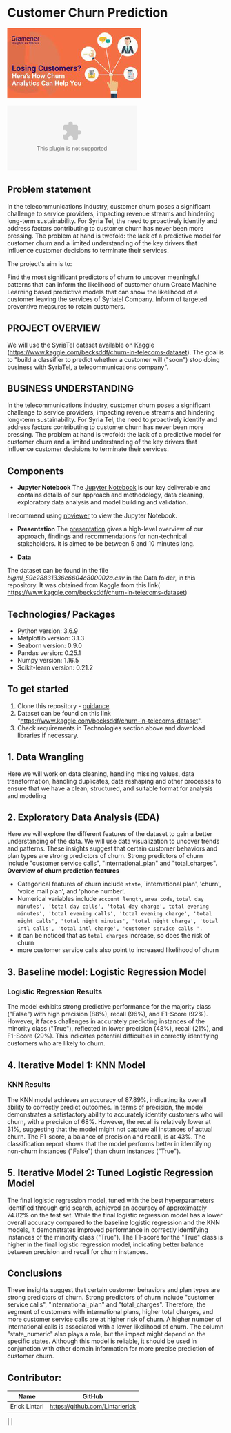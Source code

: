 # Customer Churn Prediction
![Image Alt Text](https://github.com/Lintarierick/Phase-3-Project/blob/main/churn.jpg)

![SyriaTel, Kaggle](https://github.com/Lintarierick/Phase-3-Project/blob/main/bigml_59c28831336c6604c800002a.csv)


## Problem statement
In the telecommunications industry, customer churn poses a significant challenge to service providers, impacting revenue streams and hindering long-term sustainability. For Syria Tel, the need to proactively identify and address factors contributing to customer churn has never been more pressing. The problem at hand is twofold: the lack of a predictive model for customer churn and a limited understanding of the key drivers that influence customer decisions to terminate their services.

The project's aim is to:

Find the most significant predictors of churn to uncover meaningful patterns that can inform the likelihood of customer churn 
Create Machine Learning based predictive models that can show the likelihood of a customer leaving the services of Syriatel Company.
Inform of targeted preventive measures to retain customers.


## PROJECT OVERVIEW 
We will use the SyriaTel dataset available on Kaggle (https://www.kaggle.com/becksddf/churn-in-telecoms-dataset). The goal is to "build a classifier to predict whether a customer will ("soon") stop doing business with SyriaTel, a telecommunications company".

## BUSINESS UNDERSTANDING
In the telecommunications industry, customer churn poses a significant challenge to service providers, impacting revenue streams and hindering long-term sustainability. For Syria Tel, the need to proactively identify and address factors contributing to customer churn has never been more pressing. The problem at hand is twofold: the lack of a predictive model for customer churn and a limited understanding of the key drivers that influence customer decisions to terminate their services.

## Components

* **Jupyter Notebook**
The [Jupyter Notebook](https://github.com/Lintarierick/Phase-3-Project/blob/main/index.ipynb) is our key deliverable and contains details of our approach and methodology, data cleaning, exploratory data analysis and model building and validation.

I recommend using [nbviewer](https://nbviewer.org) to view the Jupyter Notebook.

* **Presentation**
The [presentation](https://) gives a high-level overview of our approach, findings and recommendations for non-technical stakeholders. It is aimed to be between 5 and 10 minutes long.

* **Data**

The dataset can be found in the file *bigml_59c28831336c6604c800002a.csv* in the Data folder, in this repository. It was obtained from Kaggle from this link( https://www.kaggle.com/becksddf/churn-in-telecoms-dataset)

## Technologies/ Packages

* Python version: 3.6.9
* Matplotlib version: 3.1.3
* Seaborn version: 0.9.0
* Pandas version: 0.25.1
* Numpy version: 1.16.5
* Scikit-learn version: 0.21.2  

## To get started

1. Clone this repository - [guidance](https://help.github.com/articles/cloning-a-repository/).
2. Dataset can be found on this link "https://www.kaggle.com/becksddf/churn-in-telecoms-dataset".
3. Check requirements in Technologies section above and download libraries if necessary.

## 1. Data Wrangling
Here we will work on data cleaning, handling missing values, data transformation, handling duplicates, data reshaping and other processes to ensure that we have a clean, structured, and suitable format for analysis and modeling

## 2. Exploratory Data Analysis (EDA)
Here we will explore the different features of the dataset to gain a better understanding of the data. We will use data visualization to uncover trends and patterns. 
    These insights suggest that certain customer behaviors and plan types are strong predictors of churn.
    Strong predictors of churn include "customer service calls", "international_plan" and "total_charges". 
**Overview of churn prediction features**
- Categorical features of churn include `state`, `international plan', 'churn', 'voice mail plan', and 'phone number'.
- Numerical variables include `account length`, `area code`, `total day minutes', 'total day calls', 'total day charge', total evening minutes', 'total evening calls', 'total evening charge', 'total night calls', 'total night minutes', 'total night charge', 'total intl calls', 'total intl charge', 'customer service calls '.                 `
- it can be noticed that as `total charges` increase, so does the risk of churn
- more customer service calls also point to increased likelihood of churn 

## 3. Baseline model: Logistic Regression Model
### Logistic Regression Results

The model exhibits strong predictive performance for the majority class ("False") with high precision (88%), recall (96%), and F1-Score (92%). However, it faces challenges in accurately predicting instances of the minority class ("True"), reflected in lower precision (48%), recall (21%), and F1-Score (29%). This indicates potential difficulties in correctly identifying customers who are likely to churn.

## 4. Iterative Model 1: KNN Model
### KNN Results
The KNN model achieves an accuracy of 87.89%, indicating its overall ability to correctly predict outcomes. In terms of precision, the model demonstrates a satisfactory ability to accurately identify customers who will churn, with a precision of 68%. However, the recall is relatively lower at 31%, suggesting that the model might not capture all instances of actual churn. The F1-score, a balance of precision and recall, is at 43%. The classification report shows that the model performs better in identifying non-churn instances ("False") than churn instances ("True").

## 5. Iterative Model 2: Tuned Logistic Regression Model
The final logistic regression model, tuned with the best hyperparameters identified through grid search, achieved an accuracy of approximately 74.82% on the test set.
While the final logistic regression model has a lower overall accuracy compared to the baseline logistic regression and the KNN models, it demonstrates improved performance in correctly identifying instances of the minority class ("True"). The F1-score for the "True" class is higher in the final logistic regression model, indicating better balance between precision and recall for churn instances.


## Conclusions
These insights suggest that certain customer behaviors and plan types are strong predictors of churn. Strong predictors of churn include "customer service calls", "international_plan" and "total_charges". Therefore, the segment of customers with international plans, higher total charges, and more customer service calls are at higher risk of churn. A higher number of international calls is associated with a lower likelihood of churn. The column "state_numeric" also plays a role, but the impact might depend on the specific states.
Although this model is reliable, it should be used in conjunction with other domain information for more precise prediction of customer churn.


## Contributor:
|Name     |  GitHub   |
|---------|-----------------|
|Erick Lintari|https://github.com/Lintarierick|
|
|






